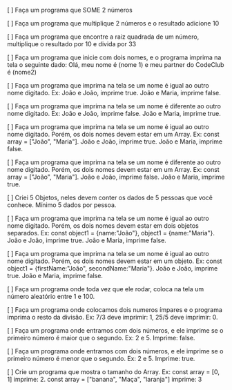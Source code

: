 [ ] Faça um programa que SOME 2 números


[ ] Faça um programa que multiplique 2 números e o resultado adicione 10


[ ] Faça um programa que encontre a raiz quadrada de um número, multiplique o resultado por 10 e divida por 33


[ ] Faça um programa que inicie com dois nomes, e o programa imprima na tela o seguinte dado: Olá, meu nome é (nome 1) e meu partner do CodeClub é (nome2)


[ ] Faça um programa que imprima na tela se um nome é igual ao outro nome digitado. Ex: João e João, imprime true. João e Maria, imprime false.


[ ] Faça um programa que imprima na tela se um nome é diferente ao outro nome digitado. Ex: João e João, imprime false. João e Maria, imprime true.


[ ] Faça um programa que imprima na tela se um nome é igual ao outro nome digitado. Porém, os dois nomes devem estar em um Array. Ex: const array = ["João", "Maria"]. João e João, imprime true. João e Maria, imprime false.


[ ] Faça um programa que imprima na tela se um nome é diferente ao outro nome digitado. Porém, os dois nomes devem estar em um Array. Ex: const array = ["João", "Maria"]. João e João, imprime false. João e Maria, imprime true.


[ ] Criei 5 Objetos, neles devem conter os dados de 5 pessoas que você conhece. Mínimo 5 dados por pessoa.


[ ] Faça um programa que imprima na tela se um nome é igual ao outro nome digitado. Porém, os dois nomes devem estar em dois objetos separados. Ex: const object1 = {name:"João"}, object1 = {name:"Maria"}. João e João, imprime true. João e Maria, imprime false.


[ ] Faça um programa que imprima na tela se um nome é igual ao outro nome digitado. Porém, os dois nomes devem estar em um objeto. Ex: const object1 = {firstName:"João", secondName:"Maria"}. João e João, imprime true. João e Maria, imprime false.


[ ] Faça um programa onde toda vez que ele rodar, coloca na tela um número aleatório entre 1 e 100.


[ ] Faça um programa onde colocamos dois numeros ímpares e o programa imprima o resto da divisão. Ex: 7/3 deve imprimir: 1, 25/5 deve imprimir: 0.


[ ] Faça um programa onde entramos com dois números, e ele imprime se o primeiro número é maior que o segundo. Ex: 2 e 5. Imprime: false.


[ ] Faça um programa onde entramos com dois números, e ele imprime se o primeiro número é menor que o segundo. Ex: 2 e 5. Imprime: true.


[ ] Crie um programa que mostra o tamanho do Array. Ex: const array = [0, 1] imprime: 2. const array = ["banana", "Maça", "laranja"] imprime: 3